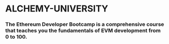 # ALCHEMY-UNIVERSITY
### The Ethereum Developer Bootcamp is a comprehensive course that teaches you the fundamentals of EVM development from 0 to 100.
